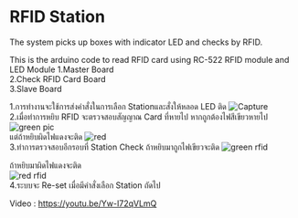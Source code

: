 # RFID Station
The system picks up boxes with indicator LED and checks by RFID.

This is the arduino code to read RFID card using RC-522 RFID module and LED 
Module
1.Master Board</br>
2.Check RFID Card Board</br>
3.Slave Board</br>

1.การทำงานจะใช้การส่งคำสั่งในการเลือก Stationและสั่งให้หลอด LED ติด 
![Capture](https://user-images.githubusercontent.com/61573397/114144018-0fae4280-993f-11eb-8028-543f1a21c963.JPG)
</br>
2.เมื่อทำการหยิบ RFID จะตรวจสอบสัญญาณ Card ที่หายไป หากถูกต้องไฟสีเขียวหายไป
![green pic](https://user-images.githubusercontent.com/61573397/114144363-74699d00-993f-11eb-8fc1-42c4149b796c.JPG)
</br>
แต่ถ้าหยิบผิดไฟแดงจะติด
![red](https://user-images.githubusercontent.com/61573397/114144571-ac70e000-993f-11eb-8525-0f4c9139423e.JPG)</br>
3.ทำการตรวจสอบอีกรอบที่ Station Check ถ้าหยิบมาถูกไฟเขียวจะติด
![green rfid](https://user-images.githubusercontent.com/61573397/114144772-e04c0580-993f-11eb-900a-7367d9b89a0d.JPG)</br>

ถ้าหยิบมาผิดไฟแดงจะติด</br>
![red rfid](https://user-images.githubusercontent.com/61573397/114144935-11c4d100-9940-11eb-801b-9c11494c784e.JPG)</br>
4.ระบบจะ Re-set เมื่อมีคำสั่งเลือก Station ถัดไป </br>

Video : https://youtu.be/Yw-I72qVLmQ




